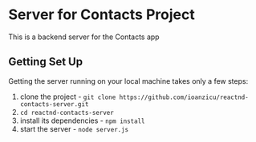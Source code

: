# Server for Contacts Project

This is a backend server for the Contacts app

## Getting Set Up

Getting the server running on your local machine takes only a few steps:

1. clone the project - `git clone https://github.com/ioanzicu/reactnd-contacts-server.git`
2. `cd reactnd-contacts-server`
3. install its dependencies - `npm install`
4. start the server - `node server.js`
